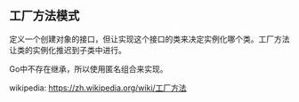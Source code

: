 ## 工厂方法模式

定义一个创建对象的接口，但让实现这个接口的类来决定实例化哪个类。工厂方法让类的实例化推迟到子类中进行。

Go中不存在继承，所以使用匿名组合来实现。

wikipedia: https://zh.wikipedia.org/wiki/工厂方法